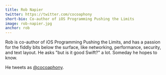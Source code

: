 ```yaml
---
title: Rob Napier
twitter: https://twitter.com/cocoaphony
short-bio: Co-author of iOS Programming Pushing the Limits
image: rob-napier.jpg
anchor: rob
---
```


<p>Rob is co-author of iOS Programming Pushing the Limits, and has a passion for the fiddly bits below the surface, like networking, performance, security, and text layout. He asks &quot;but is it good Swift?&quot; a lot. Someday he hopes to know.</p>

<p>He tweets as <a href="https://twitter.com/cocoaphony" target="_blank">@cocoaphony</a>.</p>